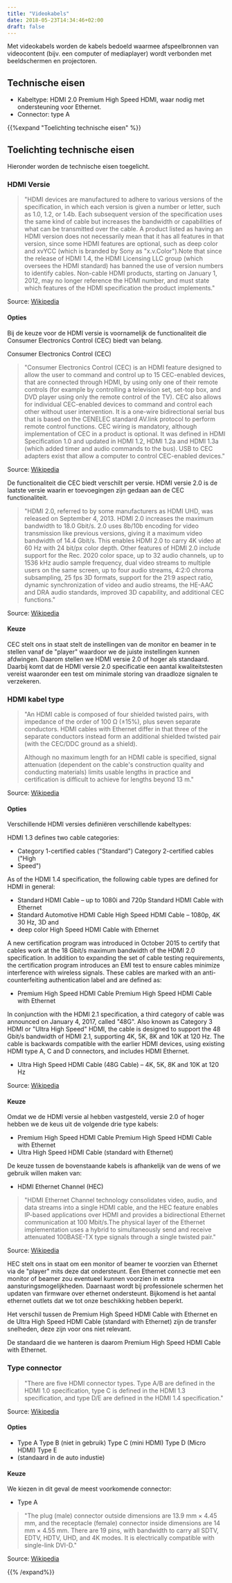 ```yaml
---
title: "Videokabels"
date: 2018-05-23T14:34:46+02:00
draft: false
---
```


Met videokabels worden de kabels bedoeld waarmee afspeelbronnen van videocontent
(bijv. een computer of mediaplayer) wordt verbonden met beeldschermen en
projectoren.

## Technische eisen

* Kabeltype: HDMI 2.0 Premium High Speed HDMI, waar nodig met ondersteuning voor
  Ethernet.
* Connector: type A

{{%expand "Toelichting technische eisen" %}}

## Toelichting technische eisen

Hieronder worden de technische eisen toegelicht.

### HDMI Versie

> "HDMI devices are manufactured to adhere to various versions of the
> specification, in which each version is given a number or letter, such as 1.0,
> 1.2, or 1.4b. Each subsequent version of the specification uses the same kind
> of cable but increases the bandwidth or capabilities of what can be
> transmitted over the cable. A product listed as having an HDMI version does
> not necessarily mean that it has all features in that version, since some HDMI
> features are optional, such as deep color and xvYCC (which is branded by Sony
> as "x.v.Color").Note that since the release of HDMI 1.4, the HDMI Licensing
> LLC group (which oversees the HDMI standard) has banned the use of version
> numbers to identify cables. Non-cable HDMI products, starting on January 1,
> 2012, may no longer reference the HDMI number, and must state which features
> of the HDMI specification the product implements."

Source: [Wikipedia](https://en.wikipedia.org/wiki/HDMI#Versions)

#### Opties

Bij de keuze voor de HDMI versie is voornamelijk de functionaliteit die Consumer
Electronics Control (CEC) biedt van belang.

Consumer Electronics Control (CEC)

> "Consumer Electronics Control (CEC) is an HDMI feature designed to allow the
> user to command and control up to 15 CEC-enabled devices, that are connected
> through HDMI, by using only one of their remote controls (for example by
> controlling a television set, set-top box, and DVD player using only the
> remote control of the TV). CEC also allows for individual CEC-enabled devices
> to command and control each other without user intervention. It is a one-wire
> bidirectional serial bus that is based on the CENELEC standard AV.link
> protocol to perform remote control functions. CEC wiring is mandatory,
> although implementation of CEC in a product is optional. It was defined in
> HDMI Specification 1.0 and updated in HDMI 1.2, HDMI 1.2a and HDMI 1.3a (which
> added timer and audio commands to the bus). USB to CEC adapters exist that
> allow a computer to control CEC-enabled devices."

Source:
[Wikipedia](https://en.wikipedia.org/wiki/HDMI#Consumer_Electronics_Control_(CEC))

De functionaliteit die CEC biedt verschilt per versie. HDMI versie 2.0 is de
laatste versie waarin er toevoegingen zijn gedaan aan de CEC functionaliteit.

> "HDMI 2.0, referred to by some manufacturers as HDMI UHD, was released on
> September 4, 2013. HDMI 2.0 increases the maximum bandwidth to 18.0 Gbit/s.
> 2.0 uses 8b/10b encoding for video transmission like previous versions, giving
> it a maximum video bandwidth of 14.4 Gbit/s. This enables HDMI 2.0 to carry 4K
> video at 60 Hz with 24 bit/px color depth. Other features of HDMI 2.0 include
> support for the Rec. 2020 color space, up to 32 audio channels, up to 1536 kHz
> audio sample frequency, dual video streams to multiple users on the same
> screen, up to four audio streams, 4:2:0 chroma subsampling, 25 fps 3D formats,
> support for the 21:9 aspect ratio, dynamic synchronization of video and audio
> streams, the HE-AAC and DRA audio standards, improved 3D capability, and
> additional CEC functions."

Source: [Wikipedia](https://en.wikipedia.org/wiki/HDMI#Version_2.0)

#### Keuze

CEC stelt ons in staat stelt de instellingen van de monitor en beamer in te
stellen vanaf de "player" waardoor we de juiste instellingen kunnen afdwingen.
Daarom stellen we HDMI versie 2.0 of hoger als standaard. Daarbij komt dat de
HDMI versie 2.0 specificatie een aantal kwaliteitstesten vereist waaronder een
test om minimale storing van draadloze signalen te verzekeren.

### HDMI kabel type

> "An HDMI cable is composed of four shielded twisted pairs, with impedance of
> the order of 100 Ω (±15%), plus seven separate conductors. HDMI cables with
> Ethernet differ in that three of the separate conductors instead form an
> additional shielded twisted pair (with the CEC/DDC ground as a shield).
>
> Although no maximum length for an HDMI cable is specified, signal attenuation
> (dependent on the cable's construction quality and conducting materials)
> limits usable lengths in practice and certification is difficult to achieve
> for lengths beyond 13 m."

Source: [Wikipedia](https://en.wikipedia.org/wiki/HDMI#Cables)

#### Opties

Verschillende HDMI versies definiëren verschillende kabeltypes:

HDMI 1.3 defines two cable categories:

* Category 1-certified cables ("Standard") Category 2-certified cables ("High
* Speed")

As of the HDMI 1.4 specification, the following cable types are defined for HDMI
in general:

* Standard HDMI Cable – up to 1080i and 720p Standard HDMI Cable with Ethernet
* Standard Automotive HDMI Cable High Speed HDMI Cable – 1080p, 4K 30 Hz, 3D and
* deep color High Speed HDMI Cable with Ethernet

A new certification program was introduced in October 2015 to certify that
cables work at the 18 Gbit/s maximum bandwidth of the HDMI 2.0 specification. In
addition to expanding the set of cable testing requirements, the certification
program introduces an EMI test to ensure cables minimize interference with
wireless signals. These cables are marked with an anti-counterfeiting
authentication label and are defined as:

* Premium High Speed HDMI Cable Premium High Speed HDMI Cable with Ethernet

In conjunction with the HDMI 2.1 specification, a third category of cable was
announced on January 4, 2017, called "48G". Also known as Category 3 HDMI or
"Ultra High Speed" HDMI, the cable is designed to support the 48 Gbit/s
bandwidth of HDMI 2.1, supporting 4K, 5K, 8K and 10K at 120 Hz. The cable is
backwards compatible with the earlier HDMI devices, using existing HDMI type A,
C and D connectors, and includes HDMI Ethernet.

* Ultra High Speed HDMI Cable (48G Cable) – 4K, 5K, 8K and 10K at 120 Hz

Source: [Wikipedia](https://en.wikipedia.org/wiki/HDMI#Cables)

#### Keuze

Omdat we de HDMI versie al hebben vastgesteld, versie 2.0 of hoger hebben we de
keus uit de volgende drie type kabels:

* Premium High Speed HDMI Cable Premium High Speed HDMI Cable with Ethernet
* Ultra High Speed HDMI Cable (standard with Ethernet)

De keuze tussen de bovenstaande kabels is afhankelijk van de wens of we gebruik
willen maken van:

* HDMI Ethernet Channel (HEC)

> "HDMI Ethernet Channel technology consolidates video, audio, and data streams
> into a single HDMI cable, and the HEC feature enables IP-based applications
> over HDMI and provides a bidirectional Ethernet communication at 100
> Mbit/s.The physical layer of the Ethernet implementation uses a hybrid to
> simultaneously send and receive attenuated 100BASE-TX type signals through a
> single twisted pair."

Source:
[Wikipedia](https://en.wikipedia.org/wiki/HDMI#HDMI_Ethernet_and_Audio_Return_Channel)

HEC stelt ons in staat om een monitor of beamer te voorzien van Ethernet via de
"player" mits deze dat ondersteunt. Een Ethernet connectie met een monitor of
beamer zou eventueel kunnen voorzien in extra aansturingsmogelijkheden.
Daarnaast wordt bij professionele schermen het updaten van firmware over
ethernet ondersteunt. Bijkomend is het aantal ethernet outlets dat we tot onze
beschikking hebben beperkt.

Het verschil tussen de Premium High Speed HDMI Cable with Ethernet en de Ultra
High Speed HDMI Cable (standard with Ethernet) zijn de transfer snelheden, deze
zijn voor ons niet relevant.

De standaard die we hanteren is daarom Premium High Speed HDMI Cable with
Ethernet.

### Type connector

> "There are five HDMI connector types. Type A/B are defined in the HDMI 1.0
> specification, type C is defined in the HDMI 1.3 specification, and type D/E
> are defined in the HDMI 1.4 specification."

Source: [Wikipedia](https://en.wikipedia.org/wiki/HDMI#Connectors)

#### Opties

* Type A Type B (niet in gebruik) Type C (mini HDMI) Type D (Micro HDMI) Type E
* (standaard in de auto industie)

#### Keuze

We kiezen in dit geval de meest voorkomende connector:

* Type A

> "The plug (male) connector outside dimensions are 13.9 mm × 4.45 mm, and the
> receptacle (female) connector inside dimensions are 14 mm × 4.55 mm. There are
> 19 pins, with bandwidth to carry all SDTV, EDTV, HDTV, UHD, and 4K modes. It
> is electrically compatible with single-link DVI-D."

Source: [Wikipedia](https://en.wikipedia.org/wiki/HDMI#Connectors)

{{% /expand%}}
